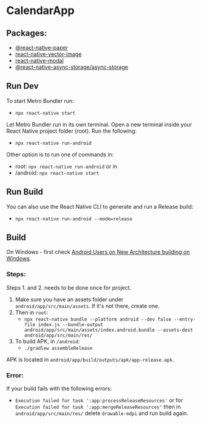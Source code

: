 # CalendarApp

## Packages:

- [@react-native-paper](https://callstack.github.io/react-native-paper/docs/guides/getting-started/)
- [react-native-vector-image](https://github.com/oblador/react-native-vector-image)
- [react-native-modal](https://github.com/react-native-modal/react-native-modal)
- [@react-native-async-storage/async-storage](https://github.com/react-native-async-storage/async-storage)

## Run Dev

To start Metro Bundler run:

- `npx react-native start`

Let Metro Bundler run in its own terminal. Open a new terminal inside your React Native project folder (root). Run the following:

- `npx react-native run-android`

Other option is to run one of commands in:

- root: `npx react-native run-android` or in
- /android: `npx react-native start`

## Run Build

You can also use the React Native CLI to generate and run a Release build:

- `npx react-native run-android --mode=release`

## Build

On Windows - first check [Android Users on New Architecture building on Windows](https://reactnative.dev/architecture/bundled-hermes#android-users-on-new-architecture-building-on-windows).

### Steps:

Steps 1. and 2. needs to be done once for project.

1.  Make sure you have an assets folder under `android/app/src/main/assets`. If it's not there, create one.
2.  Then in `root`:
    - `npx react-native bundle --platform android --dev false --entry-file index.js --bundle-output android/app/src/main/assets/index.android.bundle --assets-dest android/app/src/main/res/`
3.  To build APK, in `/android`:
    - `./gradlew assembleRelease`

APK is located in `android/app/build/outputs/apk/app-release.apk`.

### Error:

If your build fails with the following errors:

- `Execution failed for task ':app:processReleaseResources'` or for `Execution failed for task ':app:mergeReleaseResources'` then in `android/app/src/main/res/` delete `drawable-mdpi` and run build again.
